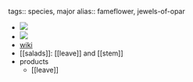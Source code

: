 tags:: species, major
alias:: fameflower, jewels-of-opar

- ![](https://peach-geographical-bat-397.mypinata.cloud/ipfs/QmY78iNwt1QHjrTNxNimphV6v59CcoRL6b8D2MTs9pkSQY)
- ![](https://peach-geographical-bat-397.mypinata.cloud/ipfs/QmXvCqv7LfM7Dtazh8YhL9agQWYV72bB34vx9erk6m81dy)
- [wiki](https://en.wikipedia.org/wiki/Talinum_paniculatum)
- [[salads]]: [[leave]] and [[stem]]
- products
	- [[leave]]